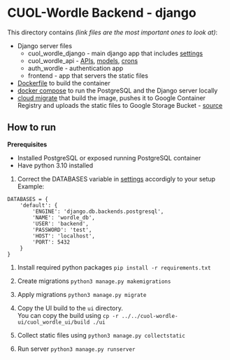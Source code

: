 # CUOL-Wordle Backend - django

This directory contains *(link files are the most important ones to look at)*:
- Django server files
    - cuol_wordle_django - main django app that includes [settings](cuol_wordle_django/setings.py)
    - cuol_wordle_api - [APIs](cuol_wordle_api/views.py), [models](cuol_wordle_api/models.py), [crons](cuol_wordle_api/crons.py)
    - auth_wordle - authentication app 
    - frontend - app that servers the static files
- [Dockerfile](Dockerfile) to build the container 
- [docker compose](docker-compose.yaml) to run the PostgreSQL and the Django server locally
- [cloud migrate](cloudmigrate.yaml) that build the image, pushes it to Google Container Registry and uploads the static files to Google Storage Bucket - [source](https://cloud.google.com/python/django/run)

## How to run

**Prerequisites**

- Installed PostgreSQL or exposed running PostgreSQL container
- Have python 3.10 installed

1. Correct the DATABASES variable in [settings](cuol_wordle_django/setings.py) accordigly to your setup
Example:
```
DATABASES = {
    'default': {
        'ENGINE': 'django.db.backends.postgresql',
        'NAME': 'wordle_db',
        'USER': 'backend',
        'PASSWORD': 'test',
        'HOST': 'localhost',
        'PORT': 5432 
    }
}
```

1. Install required python packages
`pip install -r requirements.txt`

1. Create migrations
`python3 manage.py makemigrations`

1. Apply migrations
`python3 manage.py migrate`

1. Copy the UI build  to the `ui` directory. \
You can copy the build using `cp -r ../../cuol-wordle-ui/cuol_wordle_ui/build ./ui`

1. Collect static files using `python3 manage.py collectstatic`
1. Run server
`python3 manage.py runserver`

